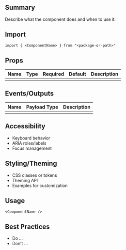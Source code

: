 # <ComponentName>

## Summary
Describe what the component does and when to use it.

## Import
```tsx
import { <ComponentName> } from "<package-or-path>"
```

## Props
| Name | Type | Required | Default | Description |
|------|------|----------|---------|-------------|
|      |      |          |         |             |

## Events/Outputs
| Name | Payload Type | Description |
|------|--------------|-------------|
|      |              |             |

## Accessibility
- Keyboard behavior
- ARIA roles/labels
- Focus management

## Styling/Theming
- CSS classes or tokens
- Theming API
- Examples for customization

## Usage
```tsx
<ComponentName />
```

## Best Practices
- Do …
- Don’t …